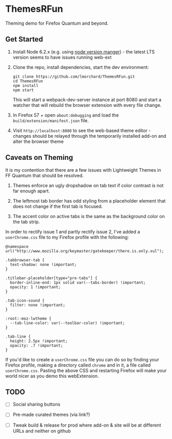 # ThemesRFun

Theming demo for Firefox Quantum and beyond. 

## Get Started

1. Install Node 6.2.x (e.g. using [node version manger][nvm]) - the latest LTS
   version seems to have issues running web-ext

1. Clone the repo, install dependencies, start the dev environment:
   
   ```
   git clone https://github.com/lmorchard/ThemesRFun.git
   cd ThemesRFun
   npm install
   npm start
   ```

   This will start a webpack-dev-server instance at port 8080 and start a
   watcher that will rebuild the browser extension with every file change.

1. In Firefox 57 + open `about:debugging` and load the
   `build/extension/manifest.json` file.

1. Visit `http://localhost:8080` to see the web-based theme editor - changes
   should be relayed through the temporarily installed add-on and alter the
   browser theme

[nvm]: https://github.com/creationix/nvm

## Caveats on Theming

It is my contention that there are a few issues with Lightweight Themes in FF
Quantum that should be resolved.

1. Themes enforce an ugly dropshadow on tab text if color contrast is not far
   enough apart.

2. The leftmost tab border has odd styling from a placeholder element that does
   not change if the first tab is focused.

3. The accent color on active tabs is the same as the background color on the
   tab strip.

In order to rectify issue 1 and partly rectify issue 2, I've added a
`userChrome.css` file to my Firefox profile with the following: 

```
@namespace url("http://www.mozilla.org/keymaster/gatekeeper/there.is.only.xul");

.tabbrowser-tab { 
  text-shadow: none !important; 
}

.titlebar-placeholder[type="pre-tabs"] {
  border-inline-end: 1px solid var(--tabs-border) !important;
  opacity: 1 !important;
}

.tab-icon-sound {
  filter: none !important;
}

:root:-moz-lwtheme {
  --tab-line-color: var(--toolbar-color) !important;
}

.tab-line {
  height: 2.5px !important;
  opacity: .7 !important;
}

```

If you'd like to create a `userChrome.css` file you can do so by finding your
Firefox profile, making a directory called `chrome` and in it, a file called
`userChrome.css`. Pasting the above CSS and restarting Firefox will make your
world nicer as you demo this webExtension.

## TODO

- [ ] Social sharing buttons

- [ ] Pre-made curated themes (via link?)

- [ ] Tweak build & release for prod where add-on & site will be at different
  URLs and neither on github
